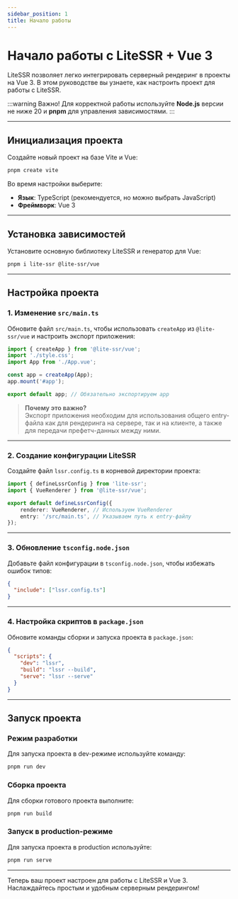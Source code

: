 ```yaml
---
sidebar_position: 1
title: Начало работы
---
```


# Начало работы с LiteSSR + Vue 3

LiteSSR позволяет легко интегрировать серверный рендеринг в проекты на Vue 3. В этом руководстве вы узнаете, как настроить проект для работы с LiteSSR.

:::warning Важно!
Для корректной работы используйте **Node.js** версии не ниже 20 и **pnpm** для управления зависимостями.
:::

---

## Инициализация проекта

Создайте новый проект на базе Vite и Vue:

```bash
pnpm create vite
```

Во время настройки выберите:
- **Язык**: TypeScript (рекомендуется, но можно выбрать JavaScript)
- **Фреймворк**: Vue 3

---

## Установка зависимостей

Установите основную библиотеку LiteSSR и генератор для Vue:

```bash
pnpm i lite-ssr @lite-ssr/vue
```

---

## Настройка проекта

### 1. Изменение `src/main.ts`

Обновите файл `src/main.ts`, чтобы использовать `createApp` из `@lite-ssr/vue` и настроить экспорт приложения:

```ts
import { createApp } from '@lite-ssr/vue';
import './style.css';
import App from './App.vue';

const app = createApp(App);
app.mount('#app');

export default app; // Обязательно экспортируем app
```

> **Почему это важно?**  
> Экспорт приложения необходим для использования общего entry-файла как для рендеринга на сервере, так и на клиенте, а также для передачи префетч-данных между ними.

---

### 2. Создание конфигурации LiteSSR

Создайте файл `lssr.config.ts` в корневой директории проекта:

```ts
import { defineLssrConfig } from 'lite-ssr';
import { VueRenderer } from '@lite-ssr/vue';

export default defineLssrConfig({
    renderer: VueRenderer, // Используем VueRenderer
    entry: '/src/main.ts', // Указываем путь к entry-файлу
});
```

---

### 3. Обновление `tsconfig.node.json`

Добавьте файл конфигурации в `tsconfig.node.json`, чтобы избежать ошибок типов:

```json
{
  "include": ["lssr.config.ts"]
}
```

---

### 4. Настройка скриптов в `package.json`

Обновите команды сборки и запуска проекта в `package.json`:

```json
{
  "scripts": {
    "dev": "lssr",
    "build": "lssr --build",
    "serve": "lssr --serve"
  }
}
```

---

## Запуск проекта

### Режим разработки
Для запуска проекта в dev-режиме используйте команду:

```bash
pnpm run dev
```

### Сборка проекта
Для сборки готового проекта выполните:

```bash
pnpm run build
```

### Запуск в production-режиме
Для запуска проекта в production используйте:

```bash
pnpm run serve
```

---

Теперь ваш проект настроен для работы с LiteSSR и Vue 3. Наслаждайтесь простым и удобным серверным рендерингом!